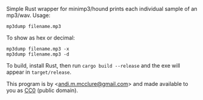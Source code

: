 Simple Rust wrapper for minimp3/hound prints each individual sample of an mp3/wav. Usage:

    mp3dump filename.mp3

To show as hex or decimal:

    mp3dump filename.mp3 -x
    mp3dump filename.mp3 -d

To build, install Rust, then run `cargo build --release` and the exe will appear in `target/release`.

This program is by <<andi.m.mcclure@gmail.com>> and made available to you as [CC0](https://creativecommons.org/public-domain/cc0/) (public domain).
